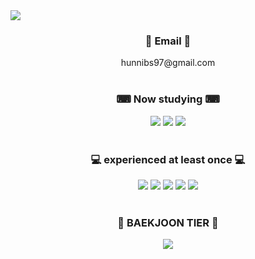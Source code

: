 <img src="https://capsule-render.vercel.app/api?type=waving&color=random&height=300&section=header&text=Starving%20Developer%20&fontSize=90"/>
<br>
  
<div align="center">
<h3>  &#128238; Email &#128238; </h3>
hunnibs97@gmail.com
</div>
<br>

<h3 align="center">&#9000; Now studying &#9000; </h3>
<div align="center">
<img src = "https://img.shields.io/badge/java-%23ED8B00.svg?style=for-the-badge&logo=java&logoColor=white"/>
<img src = "https://img.shields.io/badge/spring-%236DB33F.svg?style=for-the-badge&logo=spring&logoColor=white"/>
<img src = "https://img.shields.io/badge/mysql-%2300f.svg?style=for-the-badge&logo=mysql&logoColor=white"/>
<br>
</div>
<br>

<h3 align="center"> &#128187; experienced at least once &#128187; </h3>
<div align="center">

<img src = "https://img.shields.io/badge/python-3670A0?style=for-the-badge&logo=python&logoColor=ffdd54"/>
<img src = "https://img.shields.io/badge/c-%2300599C.svg?style=for-the-badge&logo=c&logoColor=white"/>
<img src = "https://img.shields.io/badge/html5-%23E34F26.svg?style=for-the-badge&logo=html5&logoColor=white"/>
<img src = "https://img.shields.io/badge/css3-%231572B6.svg?style=for-the-badge&logo=css3&logoColor=white"/>
<img src = "https://img.shields.io/badge/Linux-FCC624?style=for-the-badge&logo=linux&logoColor=black"/>
<br>
</div>
<br>

<h3 align="center">💎 BAEKJOON TIER 💎</h3>
<p align="center"><img align='center' src="http://mazassumnida.wtf/api/v2/generate_badge?boj=hunnibs"></p>
<br>

